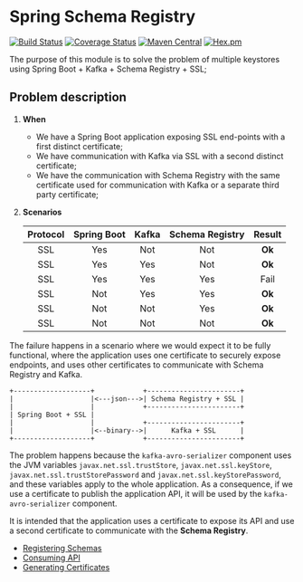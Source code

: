 # Spring Schema Registry

[![Build Status](https://travis-ci.org/mvallim/spring-schema-registry.svg?branch=master)](https://travis-ci.org/mvallim/spring-schema-registry)
[![Coverage Status](https://coveralls.io/repos/github/mvallim/spring-schema-registry/badge.svg?branch=master)](https://coveralls.io/github/mvallim/spring-schema-registry?branch=master)
[![Maven Central](https://maven-badges.herokuapp.com/maven-central/com.github.mvallim/spring-schema-registry/badge.png)](https://maven-badges.herokuapp.com/maven-central/com.github.mvallim/spring-schema-registry)
[![Hex.pm](https://img.shields.io/hexpm/l/plug.svg)](http://www.apache.org/licenses/LICENSE-2.0)

The purpose of this module is to solve the problem of multiple keystores using Spring Boot + Kafka + Schema Registry + SSL;

## Problem description

1. **When**
    * We have a Spring Boot application exposing SSL end-points with a first distinct certificate;
    * We have communication with Kafka via SSL with a second distinct certificate;
    * We have the communication with Schema Registry with the same certificate used for communication with Kafka or a separate third party certificate;

2. **Scenarios**

    | Protocol | Spring Boot | Kafka | Schema Registry | Result |
    |:--------:|:-----------:|:-----:|:---------------:|:------:|
    | SSL      | Yes         | Not   | Not             | **Ok** |
    | SSL      | Yes         | Yes   | Not             | **Ok** |
    | SSL      | Yes         | Yes   | Yes             | Fail   |
    | SSL      | Not         | Yes   | Yes             | **Ok** |
    | SSL      | Not         | Not   | Yes             | **Ok** |
    | SSL      | Not         | Not   | Not             | **Ok** |

The failure happens in a scenario where we would expect it to be fully functional, where the application uses one certificate to securely expose endpoints, and uses other certificates to communicate with Schema Registry and Kafka.

```text
+-------------------+            +-----------------------+
|                   |<---json--->| Schema Registry + SSL |
|                   |            +-----------------------+
| Spring Boot + SSL |
|                   |            +-----------------------+
|                   |<--binary-->|      Kafka + SSL      |  
+-------------------+            +-----------------------+
```

The problem happens because the `kafka-avro-serializer` component uses the JVM variables `javax.net.ssl.trustStore`, `javax.net.ssl.keyStore`, `javax.net.ssl.trustStorePassword` and `javax.net.ssl.keyStorePassword`, and these variables apply to the whole application. As a consequence, if we use a certificate to publish the application API, it will be used by the `kafka-avro-serializer` component.

It is intended that the application uses a certificate to expose its API and use a second certificate to communicate with the **Schema Registry**.

* [Registering Schemas](spring-schema-registry-sample/documentation/register-schemas.md)
* [Consuming API](spring-schema-registry-sample/documentation/consume-api.md)
* [Generating Certificates](spring-schema-registry-sample/documentation/generate-certificates.md)
